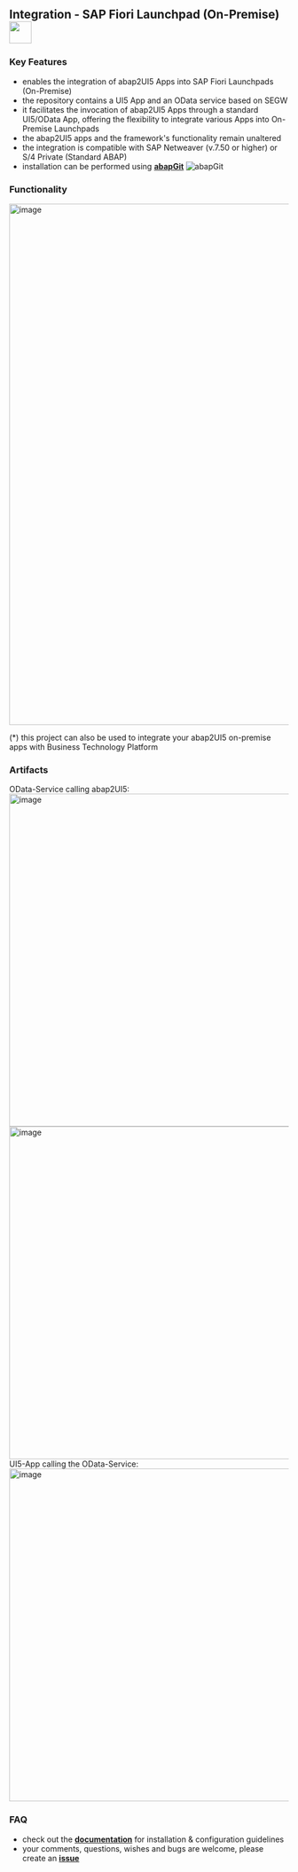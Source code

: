 ## Integration - SAP Fiori Launchpad (On-Premise) <img src="https://github.com/abap2UI5/abap2UI5/assets/102328295/52ac0bb6-a219-4e9d-9e4f-62698dab3063" width="40">

### Key Features
* enables the integration of abap2UI5 Apps into SAP Fiori Launchpads (On-Premise)
* the repository contains a UI5 App and an OData service based on SEGW
* it facilitates the invocation of abap2UI5 Apps through a standard UI5/OData App, offering the flexibility to integrate various Apps into On-Premise Launchpads
* the abap2UI5 apps and the framework's functionality remain unaltered
* the integration is compatible with SAP Netweaver (v.7.50 or higher) or S/4 Private (Standard ABAP)
* installation can be performed using [**abapGit**](https://abapgit.org) ![abapGit](https://docs.abapgit.org/img/favicon.png)

### Functionality
<img width="940" alt="image" src="https://github.com/abap2UI5/integration-fiori_launchpad_on_premise/assets/102328295/2f465e8d-bc2d-4b50-866d-08e33f19b028">

(*) this project can also be used to integrate your abap2UI5 on-premise apps with Business Technology Platform

### Artifacts
OData-Service calling abap2UI5:<br>
<img width="600" alt="image" src="https://github.com/abap2UI5/ext-service_integration/assets/102328295/3d96ac7e-514e-4d31-82ad-f64f78142ca7"><br>
<img width="600" alt="image" src="https://github.com/abap2UI5/integration-fiori_launchpad_on_premise/assets/102328295/3ff770a0-e62c-40ce-9f2b-375f9261101d">
<br>
UI5-App calling the OData-Service:<br>
<img width="600" alt="image" src="https://github.com/abap2UI5/ext-service_integration/assets/102328295/98c4f5d7-bb81-47d4-9f15-2acb7839e6ba">
### FAQ
* check out the [**documentation**](https://github.com/abap2UI5/abap2UI5-documentation) for installation & configuration guidelines
* your comments, questions, wishes and bugs are welcome, please create an [**issue**](https://github.com/abap2UI5/integration-fiori_launchpad_on_premise/issues)

